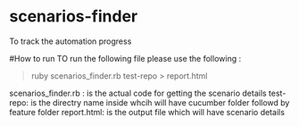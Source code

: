 # scenarios-finder
To track the automation progress

#How to run
TO run the following file please use the following :
> ruby scenarios_finder.rb test-repo > report.html

scenarios_finder.rb : is the actual code for getting the scenario details
test-repo:  is the directry name inside whcih will have cucumber folder followd by feature folder
report.html:  is the output file which will have scenario details
